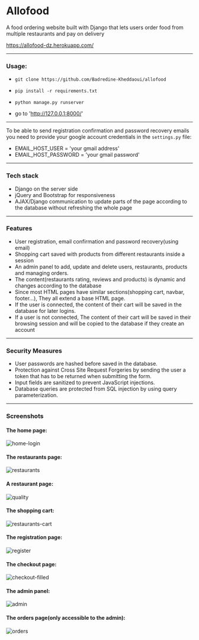# Allofood

A food ordering website built with Django that lets users order food from multiple restaurants and pay on delivery

https://allofood-dz.herokuapp.com/

****

### Usage:

- `git clone https://github.com/Badredine-Kheddaoui/allofood`

- `pip install -r requirements.txt`

- `python manage.py runserver`

- go to 'http://127.0.0.1:8000/'

****

To be able to send registration confirmation and password recovery emails you need to provide your google account credentials  in the `settings.py` file:
- EMAIL_HOST_USER  = 'your gmail address'
- EMAIL_HOST_PASSWORD = 'your gmail password'

****

### Tech stack
- Django on the server side
- jQuery and Bootstrap for responsiveness
- AJAX/Django communication to update parts of the page according to the database without refreshing the whole page

****

### Features
- User registration, email confirmation and password recovery(using email)
- Shopping cart saved with products from different restaurants inside a session
- An admin panel to add, update and delete users, restaurants, products and managing orders.
- The content(restaurants rating, reviews and products) is dynamic and changes according to the database
- Since most HTML pages have similar sections(shopping cart, navbar, footer...), They all extend a base HTML page.
- If the user is connected, the content of their cart will be saved in the database for later logins.
- If a user is not connected, The content of their cart will be saved in their browsing session and will be copied to the database if they create an account

****

### Security Measures
- User passwords are hashed before saved in the database.
- Protection against Cross Site Request Forgeries by sending the user a token that has to be returned when submitting the form.
- Input fields are sanitized to prevent JavaScript injections.
- Database queries are protected from SQL injection by using query parameterization.

****

### Screenshots

#### The home page:

![home-login](./screenshots/home-login.jpg)



#### The restaurants page:

![restaurants](./screenshots/restaurants.png)



#### A restaurant page:

![quality](./screenshots/quality.jpg)



#### The shopping cart:

![restaurants-cart](./screenshots/restaurants-cart.png)



#### The registration page:

![register](./screenshots/register.png)



#### The checkout page:

![checkout-filled](./screenshots/checkout-filled.png)



#### The admin panel:

![admin](./screenshots/admin.png)



#### The orders page(only accessible to the admin):

![orders](./screenshots/orders.png)